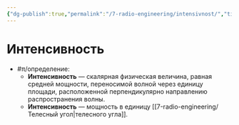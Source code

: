 ```yaml
---
{"dg-publish":true,"permalink":"/7-radio-engineering/intensivnost/","title":"Интенсивность"}
---
```



# Интенсивность

- #π/определение:
	- **Интенсивность** — скалярная физическая величина, равная средней мощности, переносимой волной через единицу площади, расположенной перпендикулярно направлению распространения волны.
	- **Интенсивность** — мощность в единицу [[7-radio-engineering/Телесный угол\|телесного угла]].
